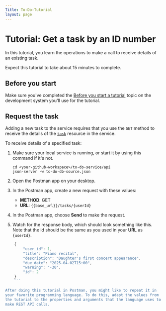 ```yaml
---
Title: To-Do-Tutorial
layout: page
---
```


# Tutorial: Get a task by an ID number

In this tutorial, you learn the operations to make a call to receive details of an existing task.

Expect this tutorial to take about 15 minutes to complete.

## Before you start

Make sure you've completed the [Before you start a tutorial](../before-you-start-a-tutorial.md) topic on the development system you'll use for the tutorial.

## Request the task

Adding a new task to the service requires that you use the `GET` method to receive the details of the [`task`](../api/task.md) resource in the service.

To receive details of a specified task:

1. Make sure your local service is running, or start it by using this command if it's not.

    ```shell
    cd <your-github-workspace>/to-do-service/api
    json-server -w to-do-db-source.json
    ```

1. Open the Postman app on your desktop.
1. In the Postman app, create a new request with these values:
    * **METHOD**: GET
    * **URL**: `{{base_url}}/tasks/{userId}`

1. In the Postman app, choose **Send** to make the request.
1. Watch for the response body, which should look something like this. Note that the id should be the same as you used in your **URL** as `{userId}`.

``` js
    {
        "user_id": 1,
        "title": "Piano recital",
        "description": "Daughter's first concert appearance",
        "due_date": "2025-04-02T15:00",
        "warning": "-30",
        "id": 2
    }
    ```

After doing this tutorial in Postman, you might like to repeat it in
your favorite programming language. To do this, adapt the values from
the tutorial to the properties and arguments that the language uses to
make REST API calls.
